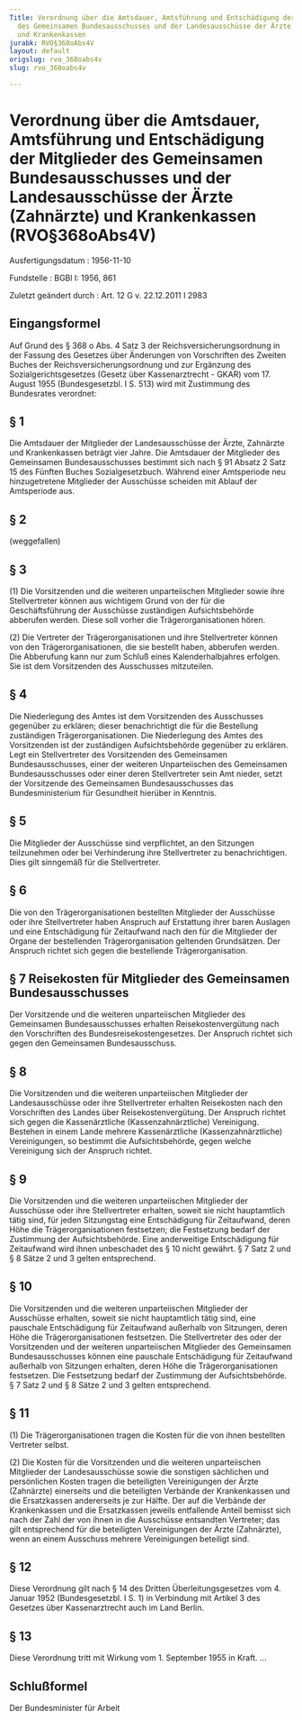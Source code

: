 ```yaml
---
Title: Verordnung über die Amtsdauer, Amtsführung und Entschädigung der Mitglieder
  des Gemeinsamen Bundesausschusses und der Landesausschüsse der Ärzte (Zahnärzte)
  und Krankenkassen
jurabk: RVO§368oAbs4V
layout: default
origslug: rvo_368oabs4v
slug: rvo_368oabs4v

---
```


# Verordnung über die Amtsdauer, Amtsführung und Entschädigung der Mitglieder des Gemeinsamen Bundesausschusses und der Landesausschüsse der Ärzte (Zahnärzte) und Krankenkassen (RVO§368oAbs4V)

Ausfertigungsdatum
:   1956-11-10

Fundstelle
:   BGBl I: 1956, 861

Zuletzt geändert durch
:   Art. 12 G v. 22.12.2011 I 2983

## Eingangsformel

Auf Grund des § 368 o Abs. 4 Satz 3 der Reichsversicherungsordnung in
der Fassung des Gesetzes über Änderungen von Vorschriften des Zweiten
Buches der Reichsversicherungsordnung und zur Ergänzung des
Sozialgerichtsgesetzes (Gesetz über Kassenarztrecht - GKAR) vom 17.
August 1955 (Bundesgesetzbl. I S. 513) wird mit Zustimmung des
Bundesrates verordnet:

## § 1

Die Amtsdauer der Mitglieder der Landesausschüsse der Ärzte, Zahnärzte
und Krankenkassen beträgt vier Jahre. Die Amtsdauer der Mitglieder des
Gemeinsamen Bundesausschusses bestimmt sich nach § 91 Absatz 2 Satz 15
des Fünften Buches Sozialgesetzbuch. Während einer Amtsperiode neu
hinzugetretene Mitglieder der Ausschüsse scheiden mit Ablauf der
Amtsperiode aus.

## § 2

(weggefallen)

## § 3

(1) Die Vorsitzenden und die weiteren unparteiischen Mitglieder sowie
ihre Stellvertreter können aus wichtigem Grund von der für die
Geschäftsführung der Ausschüsse zuständigen Aufsichtsbehörde abberufen
werden. Diese soll vorher die Trägerorganisationen hören.

(2) Die Vertreter der Trägerorganisationen und ihre Stellvertreter
können von den Trägerorganisationen, die sie bestellt haben, abberufen
werden. Die Abberufung kann nur zum Schluß eines Kalenderhalbjahres
erfolgen. Sie ist dem Vorsitzenden des Ausschusses mitzuteilen.

## § 4

Die Niederlegung des Amtes ist dem Vorsitzenden des Ausschusses
gegenüber zu erklären; dieser benachrichtigt die für die Bestellung
zuständigen Trägerorganisationen. Die Niederlegung des Amtes des
Vorsitzenden ist der zuständigen Aufsichtsbehörde gegenüber zu
erklären. Legt ein Stellvertreter des Vorsitzenden des Gemeinsamen
Bundesausschusses, einer der weiteren Unparteiischen des Gemeinsamen
Bundesausschusses oder einer deren Stellvertreter sein Amt nieder,
setzt der Vorsitzende des Gemeinsamen Bundesausschusses das
Bundesministerium für Gesundheit hierüber in Kenntnis.

## § 5

Die Mitglieder der Ausschüsse sind verpflichtet, an den Sitzungen
teilzunehmen oder bei Verhinderung ihre Stellvertreter zu
benachrichtigen. Dies gilt sinngemäß für die Stellvertreter.

## § 6

Die von den Trägerorganisationen bestellten Mitglieder der Ausschüsse
oder ihre Stellvertreter haben Anspruch auf Erstattung ihrer baren
Auslagen und eine Entschädigung für Zeitaufwand nach den für die
Mitglieder der Organe der bestellenden Trägerorganisation geltenden
Grundsätzen. Der Anspruch richtet sich gegen die bestellende
Trägerorganisation.

## § 7 Reisekosten für Mitglieder des Gemeinsamen Bundesausschusses

Der Vorsitzende und die weiteren unparteiischen Mitglieder des
Gemeinsamen Bundesausschusses erhalten Reisekostenvergütung nach den
Vorschriften des Bundesreisekostengesetzes. Der Anspruch richtet sich
gegen den Gemeinsamen Bundesausschuss.

## § 8

Die Vorsitzenden und die weiteren unparteiischen Mitglieder der
Landesausschüsse oder ihre Stellvertreter erhalten Reisekosten nach
den Vorschriften des Landes über Reisekostenvergütung. Der Anspruch
richtet sich gegen die Kassenärztliche (Kassenzahnärztliche)
Vereinigung. Bestehen in einem Lande mehrere Kassenärztliche
(Kassenzahnärztliche) Vereinigungen, so bestimmt die Aufsichtsbehörde,
gegen welche Vereinigung sich der Anspruch richtet.

## § 9

Die Vorsitzenden und die weiteren unparteiischen Mitglieder der
Ausschüsse oder ihre Stellvertreter erhalten, soweit sie nicht
hauptamtlich tätig sind, für jeden Sitzungstag eine Entschädigung für
Zeitaufwand, deren Höhe die Trägerorganisationen festsetzen; die
Festsetzung bedarf der Zustimmung der Aufsichtsbehörde. Eine
anderweitige Entschädigung für Zeitaufwand wird ihnen unbeschadet des
§ 10 nicht gewährt. § 7 Satz 2 und § 8 Sätze 2 und 3 gelten
entsprechend.

## § 10

Die Vorsitzenden und die weiteren unparteiischen Mitglieder der
Ausschüsse erhalten, soweit sie nicht hauptamtlich tätig sind, eine
pauschale Entschädigung für Zeitaufwand außerhalb von Sitzungen, deren
Höhe die Trägerorganisationen festsetzen. Die Stellvertreter des oder
der Vorsitzenden und der weiteren unparteiischen Mitglieder des
Gemeinsamen Bundesausschusses können eine pauschale Entschädigung für
Zeitaufwand außerhalb von Sitzungen erhalten, deren Höhe die
Trägerorganisationen festsetzen. Die Festsetzung bedarf der Zustimmung
der Aufsichtsbehörde. § 7 Satz 2 und § 8 Sätze 2 und 3 gelten
entsprechend.

## § 11

(1) Die Trägerorganisationen tragen die Kosten für die von ihnen
bestellten Vertreter selbst.

(2) Die Kosten für die Vorsitzenden und die weiteren unparteiischen
Mitglieder der Landesausschüsse sowie die sonstigen sächlichen und
persönlichen Kosten tragen die beteiligten Vereinigungen der Ärzte
(Zahnärzte) einerseits und die beteiligten Verbände der Krankenkassen
und die Ersatzkassen andererseits je zur Hälfte. Der auf die Verbände
der Krankenkassen und die Ersatzkassen jeweils entfallende Anteil
bemisst sich nach der Zahl der von ihnen in die Ausschüsse entsandten
Vertreter; das gilt entsprechend für die beteiligten Vereinigungen der
Ärzte (Zahnärzte), wenn an einem Ausschuss mehrere Vereinigungen
beteiligt sind.

## § 12

Diese Verordnung gilt nach § 14 des Dritten Überleitungsgesetzes vom
4\. Januar 1952 (Bundesgesetzbl. I S. 1) in Verbindung mit Artikel 3
des Gesetzes über Kassenarztrecht auch im Land Berlin.

## § 13

Diese Verordnung tritt mit Wirkung vom 1. September 1955 in Kraft. ...

## Schlußformel

Der Bundesminister für Arbeit

